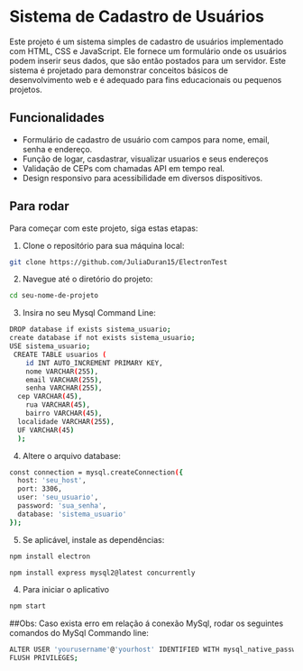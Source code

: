 # Sistema de Cadastro de Usuários

Este projeto é um sistema simples de cadastro de usuários implementado com HTML, CSS e JavaScript. Ele fornece um formulário onde os usuários podem inserir seus dados, que são então postados para um servidor. Este sistema é projetado para demonstrar conceitos básicos de desenvolvimento web e é adequado para fins educacionais ou pequenos projetos.

## Funcionalidades

- Formulário de cadastro de usuário com campos para nome, email, senha e endereço.
- Função de logar, casdastrar, visualizar usuarios e seus endereços
- Validação de CEPs com chamadas API em tempo real.
- Design responsivo para acessibilidade em diversos dispositivos.

  
## Para rodar

Para começar com este projeto, siga estas etapas:
1. Clone o repositório para sua máquina local:
```bash
git clone https://github.com/JuliaDuran15/ElectronTest
 ```
2. Navegue até o diretório do projeto:
```bash
cd seu-nome-de-projeto
```

3. Insira no seu Mysql Command Line:
```bash
DROP database if exists sistema_usuario;
create database if not exists sistema_usuario;
USE sistema_usuario;
 CREATE TABLE usuarios (
	id INT AUTO_INCREMENT PRIMARY KEY,
	nome VARCHAR(255),
	email VARCHAR(255),
	senha VARCHAR(255),
  cep VARCHAR(45),
	rua VARCHAR(45),
	bairro VARCHAR(45),
  localidade VARCHAR(255),
  UF VARCHAR(45)
  );
```
4. Altere o arquivo database:
```bash
const connection = mysql.createConnection({
  host: 'seu_host',
  port: 3306,
  user: 'seu_usuario',
  password: 'sua_senha',
  database: 'sistema_usuario'
});
```

5. Se aplicável, instale as dependências:
```bash
npm install electron  
```
```bash
npm install express mysql2@latest concurrently   
```
4. Para iniciar o aplicativo
```bash
npm start
```

##Obs: Caso exista erro em relação á conexão MySql, rodar os seguintes comandos do MySql Commando line:
```bash
ALTER USER 'yourusername'@'yourhost' IDENTIFIED WITH mysql_native_password BY 'yourpassword';
FLUSH PRIVILEGES;
```
